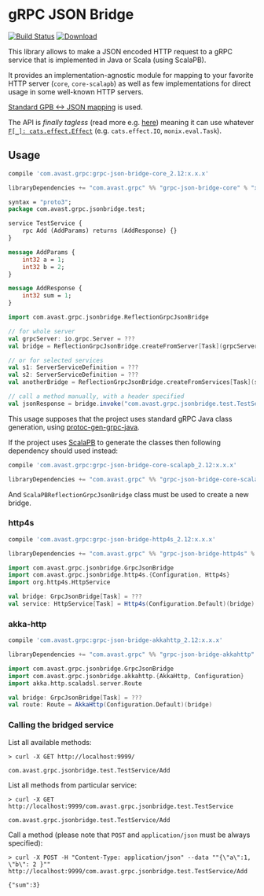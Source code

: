 # gRPC JSON Bridge

[![Build Status](https://travis-ci.org/avast/grpc-json-bridge.svg?branch=master)](https://travis-ci.org/avast/grpc-json-bridge)
[![Download](https://api.bintray.com/packages/avast/maven/grpc-json-bridge/images/download.svg) ](https://bintray.com/avast/maven/grpc-json-bridge/_latestVersion)

This library allows to make a JSON encoded HTTP request to a gRPC service that is implemented in Java or Scala (using ScalaPB).

It provides an implementation-agnostic module for mapping to your favorite HTTP server (`core`, `core-scalapb`) as well as few implementations for direct usage in some well-known HTTP servers.  

[Standard GPB <-> JSON mapping](https://developers.google.com/protocol-buffers/docs/proto3#json) is used.

The API is _finally tagless_ (read more e.g. [here](https://www.beyondthelines.net/programming/introduction-to-tagless-final/)) meaning it can use whatever [`F[_]: cats.effect.Effect`](https://typelevel.org/cats-effect/typeclasses/effect.html) (e.g. `cats.effect.IO`, `monix.eval.Task`).

## Usage

```groovy
compile 'com.avast.grpc:grpc-json-bridge-core_2.12:x.x.x'
```
```scala
libraryDependencies += "com.avast.grpc" %% "grpc-json-bridge-core" % "x.x.x"
```

```proto
syntax = "proto3";
package com.avast.grpc.jsonbridge.test;

service TestService {
    rpc Add (AddParams) returns (AddResponse) {}
}

message AddParams {
    int32 a = 1;
    int32 b = 2;
}

message AddResponse {
    int32 sum = 1;
}
```
```scala
import com.avast.grpc.jsonbridge.ReflectionGrpcJsonBridge

// for whole server
val grpcServer: io.grpc.Server = ???
val bridge = ReflectionGrpcJsonBridge.createFromServer[Task](grpcServer)

// or for selected services
val s1: ServerServiceDefinition = ???
val s2: ServerServiceDefinition = ???
val anotherBridge = ReflectionGrpcJsonBridge.createFromServices[Task](s1, s2)

// call a method manually, with a header specified
val jsonResponse = bridge.invoke("com.avast.grpc.jsonbridge.test.TestService/Add", """ { "a": 1, "b": 2} """, Map("My-Header" -> "value"))
```

This usage supposes that the project uses standard gRPC Java class generation, using [protoc-gen-grpc-java](https://github.com/grpc/grpc-java/tree/master/compiler).

If the project uses [ScalaPB](https://scalapb.github.io/grpc.html) to generate the classes then following dependency should used instead:
```groovy
compile 'com.avast.grpc:grpc-json-bridge-core-scalapb_2.12:x.x.x'
```
```scala
libraryDependencies += "com.avast.grpc" %% "grpc-json-bridge-core-scalapb" % "x.x.x"
```
And `ScalaPBReflectionGrpcJsonBridge` class must be used to create a new bridge.

### http4s
```groovy
compile 'com.avast.grpc:grpc-json-bridge-http4s_2.12:x.x.x'
```
```scala
libraryDependencies += "com.avast.grpc" %% "grpc-json-bridge-http4s" % "x.x.x"
```
```scala
import com.avast.grpc.jsonbridge.GrpcJsonBridge
import com.avast.grpc.jsonbridge.http4s.{Configuration, Http4s}
import org.http4s.HttpService

val bridge: GrpcJsonBridge[Task] = ???
val service: HttpService[Task] = Http4s(Configuration.Default)(bridge)
```

### akka-http
```groovy
compile 'com.avast.grpc:grpc-json-bridge-akkahttp_2.12:x.x.x'
```
```scala
libraryDependencies += "com.avast.grpc" %% "grpc-json-bridge-akkahttp" % "x.x.x"
```

```scala
import com.avast.grpc.jsonbridge.GrpcJsonBridge
import com.avast.grpc.jsonbridge.akkahttp.{AkkaHttp, Configuration}
import akka.http.scaladsl.server.Route

val bridge: GrpcJsonBridge[Task] = ???
val route: Route = AkkaHttp(Configuration.Default)(bridge)
```


### Calling the bridged service
List all available methods:
```
> curl -X GET http://localhost:9999/

com.avast.grpc.jsonbridge.test.TestService/Add
```
List all methods from particular service:
```
> curl -X GET http://localhost:9999/com.avast.grpc.jsonbridge.test.TestService

com.avast.grpc.jsonbridge.test.TestService/Add
```

Call a method (please note that `POST` and `application/json` must be always specified):
```
> curl -X POST -H "Content-Type: application/json" --data ""{\"a\":1, \"b\": 2 }"" http://localhost:9999/com.avast.grpc.jsonbridge.test.TestService/Add

{"sum":3}
```
